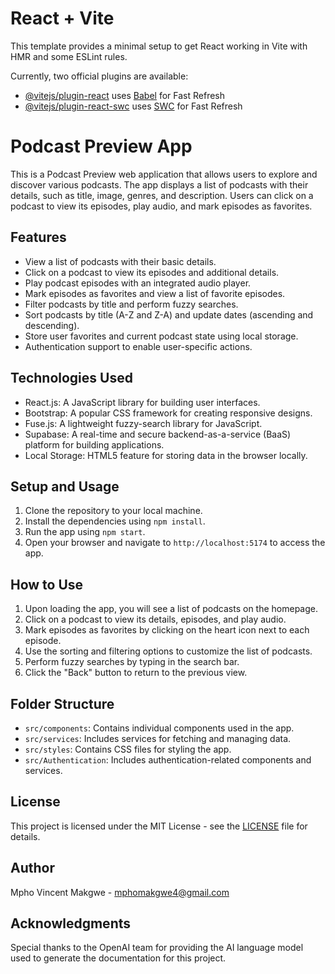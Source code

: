 # React + Vite

This template provides a minimal setup to get React working in Vite with HMR and some ESLint rules.

Currently, two official plugins are available:

- [@vitejs/plugin-react](https://github.com/vitejs/vite-plugin-react/blob/main/packages/plugin-react/README.md) uses [Babel](https://babeljs.io/) for Fast Refresh
- [@vitejs/plugin-react-swc](https://github.com/vitejs/vite-plugin-react-swc) uses [SWC](https://swc.rs/) for Fast Refresh

# Podcast Preview App

This is a Podcast Preview web application that allows users to explore and discover various podcasts. The app displays a list of podcasts with their details, such as title, image, genres, and description. Users can click on a podcast to view its episodes, play audio, and mark episodes as favorites.

## Features

- View a list of podcasts with their basic details.
- Click on a podcast to view its episodes and additional details.
- Play podcast episodes with an integrated audio player.
- Mark episodes as favorites and view a list of favorite episodes.
- Filter podcasts by title and perform fuzzy searches.
- Sort podcasts by title (A-Z and Z-A) and update dates (ascending and descending).
- Store user favorites and current podcast state using local storage.
- Authentication support to enable user-specific actions.

## Technologies Used

- React.js: A JavaScript library for building user interfaces.
- Bootstrap: A popular CSS framework for creating responsive designs.
- Fuse.js: A lightweight fuzzy-search library for JavaScript.
- Supabase: A real-time and secure backend-as-a-service (BaaS) platform for building applications.
- Local Storage: HTML5 feature for storing data in the browser locally.

## Setup and Usage

1. Clone the repository to your local machine.
2. Install the dependencies using `npm install`.
3. Run the app using `npm start`.
4. Open your browser and navigate to `http://localhost:5174` to access the app.

## How to Use

1. Upon loading the app, you will see a list of podcasts on the homepage.
2. Click on a podcast to view its details, episodes, and play audio.
3. Mark episodes as favorites by clicking on the heart icon next to each episode.
4. Use the sorting and filtering options to customize the list of podcasts.
5. Perform fuzzy searches by typing in the search bar.
6. Click the "Back" button to return to the previous view.

## Folder Structure

- `src/components`: Contains individual components used in the app.
- `src/services`: Includes services for fetching and managing data.
- `src/styles`: Contains CSS files for styling the app.
- `src/Authentication`: Includes authentication-related components and services.

## License

This project is licensed under the MIT License - see the [LICENSE](LICENSE) file for details.

## Author

Mpho Vincent Makgwe - mphomakgwe4@gmail.com

## Acknowledgments

Special thanks to the OpenAI team for providing the AI language model used to generate the documentation for this project.